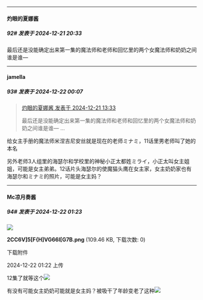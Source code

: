 ﻿
*****

####  灼眼的夏娜酱  
##### 92#       发表于 2024-12-21 20:33

最后还是没能确定出来第一集的魔法师和老师和回忆里的两个女魔法师和奶奶之间谁是谁—


*****

####  jamella  
##### 93#       发表于 2024-12-22 00:07

<blockquote><a href="httphttps://bbs.saraba1st.com/2b/forum.php?mod=redirect&amp;goto=findpost&amp;pid=66982435&amp;ptid=2172327" target="_blank">灼眼的夏娜酱 发表于 2024-12-21 13:33</a>

最后还是没能确定出来第一集的魔法师和老师和回忆里的两个女魔法师和奶奶之间谁是谁— ...</blockquote>
给女主手册的魔法师米涅吉尼安丝就是现在的老师ミナミ，11话里男老师叫了她的本名

另外老师3人组里的海瑟尔和学校里的神秘小正太都姓ミライ，小正太叫女主姐姐，可能是女主弟弟。12话片头海瑟尔的使魔猫头鹰在女主家，女主奶奶家也有海瑟尔和ミナミ的照片，可能是女主妈？


*****

####  Mc凉月奏酱  
##### 94#       发表于 2024-12-22 01:23

<img src="https://img.saraba1st.com/forum/202412/22/012233by9chnzpl9hrgtp9.png" referrerpolicy="no-referrer">

<strong>2CC6V]5[F{H]VG66I[G7B.png</strong> (109.46 KB, 下载次数: 0)

下载附件

2024-12-22 01:22 上传

12集了就等这个<img src="https://static.saraba1st.com/image/smiley/face2017/037.png" referrerpolicy="no-referrer">

有没有可能女主奶奶可能就是女主妈？被吸干了年龄变老了这种<img src="https://static.saraba1st.com/image/smiley/face2017/037.png" referrerpolicy="no-referrer">


